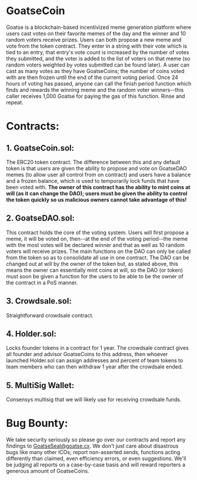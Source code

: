# GoatseCoin
Goatse is a blockchain-based incentivized meme generation platform where users cast votes on their favorite memes of the day and the winner and 10 random voters receive prizes. Users can both propose a new meme and vote from the token contract. They enter in a string with their vote which is tied to an entry, that entry's vote count is increased by the number of votes they submitted, and the voter is added to the list of voters on that meme (so random voters weighted by votes submitted can be found later). A user can cast as many votes as they have GoatseCoins; the number of coins voted with are then frozen until the end of the current voting period. Once 24 hours of voting has passed, anyone can call the finish period function which finds and rewards the winning meme and the random voter winners--this caller receives 1,000 Goatse for paying the gas of this function. Rinse and repeat.


<h1>Contracts:</h1>
<h2>1. GoatseCoin.sol:</h2> 
The ERC20 token contract. The difference between this and any default token is that users are given the ability to propose and vote on GoatseDAO memes (to allow user all control from on contract) and users have a balance and a frozen balance, which is used to temporarily lock funds that have been voted with. <b>The owner of this contract has the ability to mint coins at will (as it can change the DAO); users must be given the ability to control the token quickly so us malicious owners cannot take advantage of this!</b>

<h2>2. GoatseDAO.sol:</h2> 
This contract holds the core of the voting system. Users will first propose a meme, it will be voted on, then--at the end of the voting period--the meme with the most votes will be declared winner and that as well as 10 random voters will receive prizes. The main functions on the DAO can only be called from the token so as to consolidate all use in one contract. The DAO can be changed out at will by the owner of the token but, as stated above,  this means the owner can essentially mint coins at will, so the DAO (or token) must soon be given a function for the users to be able to be the owner of the contract in a PoS manner.

<h2>3. Crowdsale.sol:</h2>
Straightforward crowdsale contract.
<h2>4. Holder.sol:</h2> 
Locks founder tokens in a contract for 1 year. The crowdsale contract gives all founder and advisor GoatseCoins to this address, then whoever launched Holder.sol can assign addresses and percent of team tokens to team members who can then withdraw 1 year after the crowdsale ended.
<h2>5. MultiSig Wallet:</h2> 
Consensys multisig that we will likely use for receiving crowdsale funds.


<h1>Bug Bounty:</h1>

We take security seriously so please  go over our contracts and report any findings to GoatseSeal@goatse.cx. We don't just care about disastrous bugs like many other ICOs; report non-asserted sends, functions acting differently than claimed, even efficiency errors, or even suggestions. We'll be judging all reports on a case-by-case basis and will reward reporters a generous amount of GoatseCoins.
